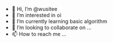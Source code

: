 - 👋 Hi, I’m @wusitee
- 👀 I’m interested in oi
- 🌱 I’m currently learning basic algorithm
- 💞️ I’m looking to collaborate on ...
- 📫 How to reach me ...

<!---
wusitee/wusitee is a ✨ special ✨ repository because its `README.md` (this file) appears on your GitHub profile.
You can click the Preview link to take a look at your changes.
--->
